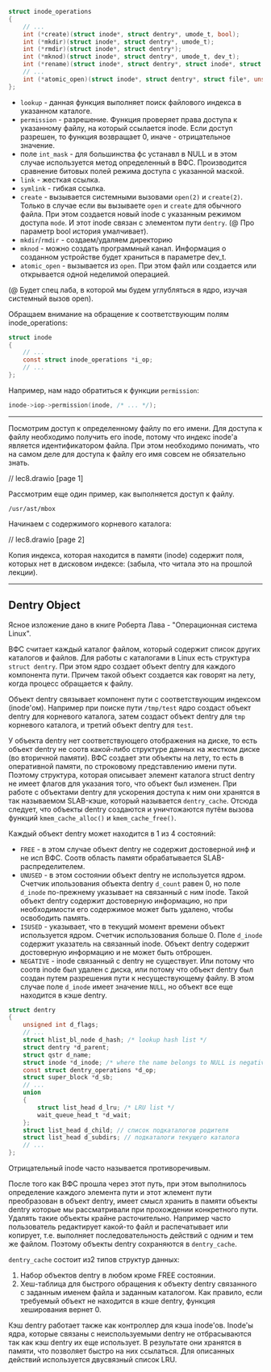 ```C
struct inode_operations
{
    // ...
    int (*create)(struct inode*, struct dentry*, umode_t, bool);
    int (*mkdir)(struct inode*, struct dentry*, umode_t);
    int (*rmdir)(struct inode*, struct dentry*);
    int (*mknod)(struct inode*, struct dentry*, umode_t, dev_t);
    int (*rename)(struct inode*, struct dentry*, struct inode*, struct dentry*);
    // ...
    int (*atomic_open)(struct inode*, struct dentry*, struct file*, unsigned int open_flag, umode_t create_mode, int opened);
};
```

* `lookup` - данная функция выполняет поиск файлового индекса в указанном каталоге.
* `permission` - разрешение. Функция проверяет права доступа к указанному файлу, на который ссылается inode. Если доступ разрешен, то функция возвращает 0, иначе - отрицательное значение.
* поле `int_mask` - для большинства фс устанавл в NULL и в этом случае используется метод определенный в ВФС. Производится сравнение битовых полей режима доступа с указанной маской.
* `link` - жесткая ссылка.
* `symlink` - гибкая ссылка.
* `create` - вызывается системными вызовами `open(2)` и `create(2)`. Только в случае если вы вызываете `open` и `create` для обычного файла. При этом создается новый inode с указанным режимом доступа `mode`. И этот inode связан с элементом пути `dentry`. (@ Про параметр bool история умалчивает).
* `mkdir`/`rmdir` - создаем/удаляем директорию
* `mknod` - можно создать программный канал. Информация о созданном устройстве будет храниться в параметре dev_t.
* `atomic_open` - вызывается из `open`. При этом файл или создается или открывается одной неделимой операцией.

(@ Будет спец лаба, в которой мы будем углубляться в ядро, изучая системный вызов open).

Обращаем внимание на обращение к соответствующим полям inode_operations:

```C
struct inode
{
    // ...
    const struct inode_operations *i_op;
    // ...
};
```

Например, нам надо обратиться к функции `permission`:

```C
inode->iop->permission(inode, /* ... */);
```

---

Посмотрим доступ к определенному файлу по его имени. Для доступа к файлу необходимо получить его inode, потому что индекс inode'а является идентификатором файла. При этом необходимо понимать, что на самом деле для доступа к файлу его имя совсем не обязательно знать.

// lec8.drawio [page 1]

Рассмотрим еще один пример, как выполняется доступ к файлу.

`/usr/ast/mbox`

Начинаем с содержимого корневого каталога:

// lec8.drawio [page 2]

Копия индекса, которая находится в памяти (inode) содержит поля, которых нет в дисковом индексе: (забыла, что читала это на прошлой лекции).

---

## Dentry Object

Ясное изложение дано в книге Роберта Лава - "Операционная система Linux".

ВФС считает каждый каталог файлом, который содержит список других каталогов и файлов. Для работы с каталогами в Linux есть структура `struct dentry`. При этом ядро создает объект dentry для каждого компонента пути. Причем такой объект создается как говорят на лету, когда процесс обращается к файлу.

Объект dentry связывает компонент пути с соответствующим индексом (inode'ом). Например при поиске пути `/tmp/test` ядро создаст объект dentry для корневого каталога, затем создаст объект dentry для `tmp` корневого каталога, и третий объект dentry для `test`.

У объекта dentry нет соответствующего отображения на диске, то есть объект dentry не соотв какой-либо структуре данных на жестком диске (во вторичной памяти). ВФС создает эти объекты на лету, то есть в оперативной памяти, по строковому представлению имени пути. Поэтому структура, которая описывает элемент каталога struct dentry не имеет флагов для указания того, что объект был изменен. При работе с объектами dentry для ускорения доступа к ним они хранятся в так называемом SLAB-кэше, который называется `dentry_cache`. Отсюда следует, что объекты dentry создаются и уничтожаются путём вызова функций `kmem_cache_alloc()` и `kmem_cache_free()`.

Каждый объект dentry может находится в 1 из 4 состояний:

* `FREE` - в этом случае объект dentry не содержит достоверной инф и не исп ВФС. Соотв область памяти обрабатывается SLAB-распределителем.
* `UNUSED` - в этом состоянии объект dentry не используется ядром. Счетчик ипользования объекта dentry `d_count` равен 0, но поле `d_inode` по-прежнему указывает на связанный с ним inode. Такой объект dentry содержит достоверную информацию, но при необходимости его содержимое может быть удалено, чтобы освободить память.
* `ISUSED` - указывает, что в текущий момент времени объект используется ядром. Счетчик использования больше 0. Поле `d_inode` содержит указатель на связанный inode. Объект dentry содержит достоверную информацию и не может быть отброшен.
* `NEGATIVE` - inode связанный с dentry не существует. Или потому что соотв inode был удален с диска, или потому что объект dentry был создан путем разрешения пути к несуществующему файлу. В этом случае поле `d_inode` имеет значение `NULL`, но объект все еще находится в кэше dentry.

```C
struct dentry
{
    unsigned int d_flags;
    // ...
    struct hlist_bl_node d_hash; /* lookup hash list */
    struct dentry *d_parent;
    struct qstr d_name;
    struct inode *d_inode; /* where the name belongs to NULL is negative */
    const struct dentry_operations *d_op;
    struct super_block *d_sb;
    // ...
    union
    {
        struct list_head d_lru; /* LRU list */
        wait_queue_head_t *d_wait;
    };
    struct list_head d_child; // список подкаталогов родителя
    struct list_head d_subdirs; // подкаталоги текущего каталога
    // ...
};
```

Отрицательный inode часто называется противоречивым.

После того как ВФС прошла через этот путь, при этом выполнилось определение каждого элемента пути и этот жлемент пути преобразован в объект dentry, имеет смысл хранить в памяти объекты dentry которые мы рассматривали при прохождении конкретного пути. Удалять такие объекты крайне расточительно. Например часто пользователь редактирует какой-то файл и распечатывает или копирует, т.е. выполняет последовательность действий с одним и тем же файлом. Поэтому объекты dentry сохраняются в `dentry_cache`.

`dentry_cache` состоит из2 типов структур данных:

1. Набор объектов dentry в любом кроме FREE состоянии.
2. Хеш-таблица для быстрого обращения к объекту dentry связанного с заданным именем файла и заданным каталогом. Как правило, если требуемый объект не находится в кэше dentry, функция хеширования вернет 0.

Кэш dentry работает также как контроллер для кэша inode'ов. Inode'ы ядра, которые связаны с неиспользуемыми dentry не отбрасываются так как кэш dentry их еще использует. В результате они хранятся в памяти, что позволяет быстро на них ссылаться. Для описанных действий используется двусвязный список LRU.
